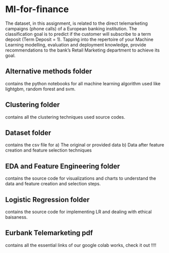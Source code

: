 # Ml-for-finance
The dataset, in this assignment, is related to the direct telemarketing campaigns (phone
calls) of a European banking institution. 
The classification goal is to predict if the customer will subscribe to a term deposit (Term
Deposit = 1). Tapping into the repertoire of your Machine Learning modelling, evaluation and
deployment knowledge, provide recommendations to the bank’s Retail Marketing department
to achieve its goal.

## Alternative methods folder
contains the python notebooks for all machine learning algorithm used like lightgbm, random forest and svm. 

## Clustering folder
contains all the clustering techniques used source codes.

## Dataset folder 
contains the csv file for a) The original or provided data b) Data after feature creation and feature selection techniques

## EDA and Feature Engineering folder
contains the source code for visualizations and charts to understand the data and feature creation and selection steps.

## Logistic Regression folder
contains the source code for implementing LR and dealing with ethical baisaness.

## Eurbank Telemarketing pdf 
contains all the essential links of our google colab works, check it out !!!!

